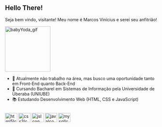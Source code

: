 ## Hello There! 
Seja bem vindo, visitante! Meu nome é Marcos Vinícius e serei seu anfitrião!

<img align="center" alt="babyYoda_gif" height="150" src="https://drive.google.com/file/d/1PLjHQpytu8JN3Ddv6xcZlPFne6voe_G6/view?usp=share_link">

- 🔭 Atualmente não trabalho na área, mas busco uma oportunidade tanto em Front-End quanto Back-End
- 🌱 Cursando Bacharel em Sistemas de Informação pela Universidade de Uberaba (UNIUBE)
- 📚 Estudando Desenvolvimento Web (HTML, CSS e JavaScript)

<div style="display: inline_block"><br>
  <img align="center" alt="html5Icon" height="30" width="40" src="https://cdn.jsdelivr.net/gh/devicons/devicon/icons/html5/html5-plain.svg">
  <img align="center" alt="css3Icon" height="30" width="40" src="https://cdn.jsdelivr.net/gh/devicons/devicon/icons/css3/css3-plain.svg">
  <img align="center" alt="jsIcon" height="30" width="40" src="https://cdn.jsdelivr.net/gh/devicons/devicon/icons/javascript/javascript-plain.svg">
  <img align="center" alt="javaIcon" height="30" width="40" src="https://cdn.jsdelivr.net/gh/devicons/devicon/icons/java/java-plain.svg">
  <img align="center" alt="mysqlIcon" height="30" width="40" src="https://cdn.jsdelivr.net/gh/devicons/devicon/icons/mysql/mysql-plain.svg">
</div>
